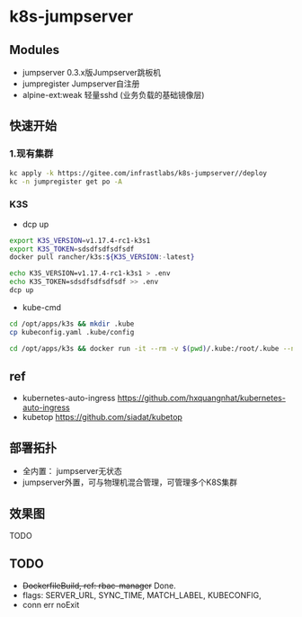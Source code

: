 # k8s-jumpserver

## Modules

- jumpserver 0.3.x版Jumpserver跳板机
- jumpregister Jumpserver自注册
- alpine-ext:weak 轻量sshd (业务负载的基础镜像层)

## 快速开始

### 1.现有集群

```bash
kc apply -k https://gitee.com/infrastlabs/k8s-jumpserver//deploy
kc -n jumpregister get po -A
```

### K3S

- dcp up

```bash
export K3S_VERSION=v1.17.4-rc1-k3s1
export K3S_TOKEN=sdsdfsdfsdfsdf
docker pull rancher/k3s:${K3S_VERSION:-latest}

echo K3S_VERSION=v1.17.4-rc1-k3s1 > .env
echo K3S_TOKEN=sdsdfsdfsdfsdf >> .env
dcp up
```

- kube-cmd

```bash
cd /opt/apps/k3s && mkdir .kube
cp kubeconfig.yaml .kube/config

cd /opt/apps/k3s && docker run -it --rm -v $(pwd)/.kube:/root/.kube --network=host --entrypoint=bash registry.cn-shenzhen.aliyuncs.com/infrastlabs/kube-cmd
```

## ref

- kubernetes-auto-ingress https://github.com/hxquangnhat/kubernetes-auto-ingress
- kubetop https://github.com/siadat/kubetop

## 部署拓扑

- 全内置： jumpserver无状态
- jumpserver外置，可与物理机混合管理，可管理多个K8S集群

## 效果图

TODO

## TODO

- ~~DockerfileBuild, ref: rbac-manager~~ Done.
- flags: SERVER_URL, SYNC_TIME, MATCH_LABEL, KUBECONFIG,
- conn err noExit
